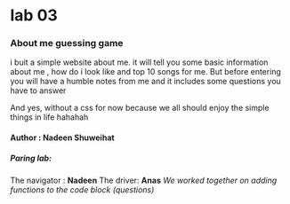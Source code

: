 # lab 03

### About me guessing game

i buit a simple website about me. it will tell you some basic information about me , how do i look like and top 10 songs for me. But before entering you will have a humble notes from me and it includes some questions you have to answer 

And yes, without a css for now because we all should enjoy the simple things in life hahahah

#### Author : Nadeen Shuweihat


##### Paring lab:
The navigator : **Nadeen**
The driver: **Anas**
*We worked together on adding functions to the code block (questions)*
